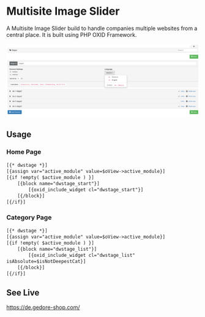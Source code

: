 # Multisite Image Slider
A Multisite Image Slider build to handle companies multiple websites from a central place. It is built using PHP OXID Framework.

![Alt text](pictures/backend/03.PNG?raw=true "Multisite Image Slider")


## Usage

### Home Page
```
[{* dwstage *}]
[{assign var="active_module" value=$oView->active_module}]
[{if !empty( $active_module ) }]
    [{block name="dwstage_start"}]
        [{oxid_include_widget cl="dwstage_start"}]
    [{/block}]
[{/if}]
```

### Category Page
```
[{* dwstage *}]
[{assign var="active_module" value=$oView->active_module}]
[{if !empty( $active_module ) }]
    [{block name="dwstage_list"}]
        [{oxid_include_widget cl="dwstage_list" isAbsolute=$isNotDeepestCat}]
    [{/block}]
[{/if}]
```

## See Live
https://de.gedore-shop.com/

